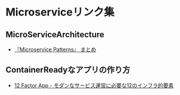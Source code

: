 # Microserviceリンク集

## MicroServiceArchitecture
- [『Microservice Patterns』 まとめ](https://qiita.com/yasuabe2613/items/3bff44e662c922083264)

## ContainerReadyなアプリの作り方
- [12 Factor App - モダンなサービス運営に必要な12のインフラ的要素](https://qiita.com/awakia/items/04135ea89be787be1cfc)
